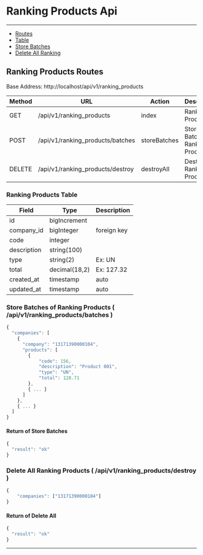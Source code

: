 # Ranking Products Api

---

-   [Routes](#ranking_products-routes)
-   [Table](#ranking_products-table)
-   [Store Batches](#ranking_products-batches)
-   [Delete All Ranking](#ranking_products-destroy)

<a name="ranking_products-routes"></a>

## Ranking Products Routes

Base Address: http://localhost/api/v1/ranking_products

| Method | URL                              | Action       | Description                       |
| ------ | -------------------------------- | ------------ | --------------------------------- |
| GET    | /api/v1/ranking_products         | index        | Ranking Product List              |
| POST   | /api/v1/ranking_products/batches | storeBatches | Store Batches of Ranking Products |
| DELETE | /api/v1/ranking_products/destroy | destroyAll   | Destroy All Ranking Products      |

<a name="ranking_products-table"></a>

### Ranking Products Table

| Field       | Type          | Description |
| ----------- | ------------- | ----------- |
| id          | bigIncrement  |             |
| company_id  | bigInteger    | foreign key |
| code        | integer       |             |
| description | string(100)   |             |
| type        | string(2)     | Ex: UN      |
| total       | decimal(18,2) | Ex: 127.32  |
| created_at  | timestamp     | auto        |
| updated_at  | timestamp     | auto        |

<a name="ranking_products-batches"></a>

### Store Batches of Ranking Products ( /api/v1/ranking_products/batches )

```javascript
{
  "companies": [
    {
      "company": "13171390000104",
      "products": [
        {
            "code": 156,
            "description": "Product 001",
            "type": "UN",
            "total": 128.71
        },
        { ... }
      ]
    },
    { ... }
  ]
}

```

#### Return of Store Batches

```javascript
{
  "result": "ok"
}
```

<a name="ranking_products-destroy"></a>

### Delete All Ranking Products ( /api/v1/ranking_products/destroy )

```javascript
{
	"companies": ["13171390000104"]
}
```

#### Return of Delete All

```javascript
{
  "result": "ok"
}
```

---

